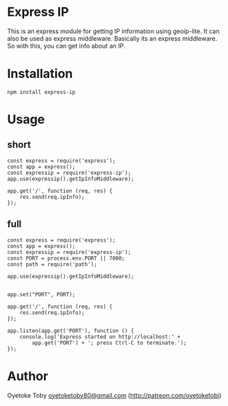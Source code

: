 # Express IP

This is an express module for getting IP information using geoip-lite. It can also be used as express middleware. Basically its an express middleware. So with this, you can get info about an IP.

# Installation

```
npm install express-ip
```

# Usage

## short
```
const express = require('express');
const app = express();
const expressip = require('express-ip');
app.use(expressip().getIpInfoMiddleware);

app.get('/', function (req, res) {
    res.send(req.ipInfo);
});

```
## full
```
const express = require('express');
const app = express();
const expressip = require('express-ip');
const PORT = process.env.PORT || 7000;
const path = require('path');

app.use(expressip().getIpInfoMiddleware);


app.set("PORT", PORT);

app.get('/', function (req, res) {
    res.send(req.ipInfo);
});

app.listen(app.get('PORT'), function () {
    console.log('Express started on http://localhost:' +
        app.get('PORT') + '; press Ctrl-C to terminate.');
});

```

# Author
Oyetoke Toby <oyetoketoby80@gmail.com> (http://patreon.com/oyetoketobi)